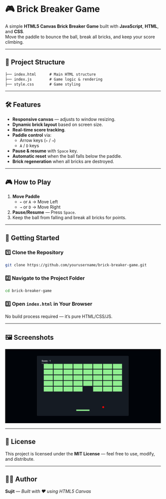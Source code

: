 # 🎮 Brick Breaker Game
A simple **HTML5 Canvas Brick Breaker Game** built with **JavaScript**, **HTML**, and **CSS**.  
Move the paddle to bounce the ball, break all bricks, and keep your score climbing.  

---

## 📂 Project Structure
```
├── index.html      # Main HTML structure
├── index.js        # Game logic & rendering
├── style.css       # Game styling
```

---

## 🛠 Features
- **Responsive canvas** — adjusts to window resizing.
- **Dynamic brick layout** based on screen size.
- **Real-time score tracking**.
- **Paddle control** via:
  - Arrow keys (`←` / `→`)
  - `A` / `D` keys
- **Pause & resume** with `Space` key.
- **Automatic reset** when the ball falls below the paddle.
- **Brick regeneration** when all bricks are destroyed.

---

## 🎮 How to Play
1. **Move Paddle**
   - `←` or `A` → Move Left
   - `→` or `D` → Move Right
2. **Pause/Resume** — Press `Space`.
3. Keep the ball from falling and break all bricks for points.

---

## 🚀 Getting Started

### 1️⃣ Clone the Repository
```bash
git clone https://github.com/yourusername/brick-breaker-game.git
```

### 2️⃣ Navigate to the Project Folder
```bash
cd brick-breaker-game
```

### 3️⃣ Open `index.html` in Your Browser
No build process required — it’s pure HTML/CSS/JS.

---

## 🖼 Screenshots
<img src='./assets/Screenshot (149).png'>

---

## 📜 License
This project is licensed under the **MIT License** — feel free to use, modify, and distribute.

---

## 👨‍💻 Author
**Sujit** — _Built with ❤️ using HTML5 Canvas_
